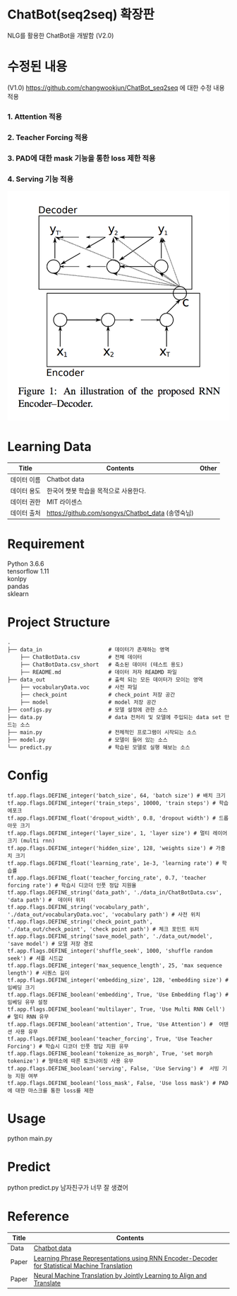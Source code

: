 # ChatBot(seq2seq) 확장판
NLG를 활용한 ChatBot을 개발함 (V2.0)

# 수정된 내용
(V1.0) https://github.com/changwookjun/ChatBot_seq2seq 에 대한 수정 내용 적용
### 1. Attention 적용
### 2. Teacher Forcing 적용
### 3. PAD에 대한 mask 기능을 통한 loss 제한 적용
### 4. Serving 기능 적용



![images](images/seq2seq.png)  


# Learning Data
Title|Contents|Other
--|--|--
데이터 이름|Chatbot data
데이터 용도|한국어 챗봇  학습을 목적으로 사용한다.
데이터 권한|MIT 라이센스
데이터 출처|https://github.com/songys/Chatbot_data (송영숙님)

# Requirement
Python 3.6.6   
tensorflow 1.11   
konlpy   
pandas   
sklearn   

# Project Structure
    .
    ├── data_in                     # 데이터가 존재하는 영역
        ├── ChatBotData.csv         # 전체 데이터
        ├── ChatBotData.csv_short   # 축소된 데이터 (테스트 용도)
        ├── README.md               # 데이터 저자 READMD 파일
    ├── data_out                    # 출력 되는 모든 데이터가 모이는 영역
        ├── vocabularyData.voc      # 사전 파일
        ├── check_point             # check_point 저장 공간
        ├── model                   # model 저장 공간
    ├── configs.py                  # 모델 설정에 관한 소스
    ├── data.py                     # data 전처리 및 모델에 주입되는 data set 만드는 소스
    ├── main.py                     # 전체적인 프로그램이 시작되는 소스
    ├── model.py                    # 모델이 들어 있는 소스
    └── predict.py                  # 학습된 모델로 실행 해보는 소스      
   

# Config
```
tf.app.flags.DEFINE_integer('batch_size', 64, 'batch size') # 배치 크기
tf.app.flags.DEFINE_integer('train_steps', 10000, 'train steps') # 학습 에포크
tf.app.flags.DEFINE_float('dropout_width', 0.8, 'dropout width') # 드롭아웃 크기
tf.app.flags.DEFINE_integer('layer_size', 1, 'layer size') # 멀티 레이어 크기 (multi rnn)
tf.app.flags.DEFINE_integer('hidden_size', 128, 'weights size') # 가중치 크기
tf.app.flags.DEFINE_float('learning_rate', 1e-3, 'learning rate') # 학습률
tf.app.flags.DEFINE_float('teacher_forcing_rate', 0.7, 'teacher forcing rate') # 학습시 디코더 인풋 정답 지원율
tf.app.flags.DEFINE_string('data_path', './data_in/ChatBotData.csv', 'data path') #  데이터 위치
tf.app.flags.DEFINE_string('vocabulary_path', './data_out/vocabularyData.voc', 'vocabulary path') # 사전 위치
tf.app.flags.DEFINE_string('check_point_path', './data_out/check_point', 'check point path') # 체크 포인트 위치
tf.app.flags.DEFINE_string('save_model_path', './data_out/model', 'save model') # 모델 저장 경로
tf.app.flags.DEFINE_integer('shuffle_seek', 1000, 'shuffle random seek') # 셔플 시드값
tf.app.flags.DEFINE_integer('max_sequence_length', 25, 'max sequence length') # 시퀀스 길이
tf.app.flags.DEFINE_integer('embedding_size', 128, 'embedding size') # 임베딩 크기
tf.app.flags.DEFINE_boolean('embedding', True, 'Use Embedding flag') # 임베딩 유무 설정
tf.app.flags.DEFINE_boolean('multilayer', True, 'Use Multi RNN Cell') # 멀티 RNN 유무
tf.app.flags.DEFINE_boolean('attention', True, 'Use Attention') #  어텐션 사용 유무
tf.app.flags.DEFINE_boolean('teacher_forcing', True, 'Use Teacher Forcing') # 학습시 디코더 인풋 정답 지원 유무
tf.app.flags.DEFINE_boolean('tokenize_as_morph', True, 'set morph tokenize') # 형태소에 따른 토크나이징 사용 유무
tf.app.flags.DEFINE_boolean('serving', False, 'Use Serving') #  서빙 기능 지원 여부
tf.app.flags.DEFINE_boolean('loss_mask', False, 'Use loss mask') # PAD에 대한 마스크를 통한 loss를 제한 
```

# Usage
python main.py

# Predict
python predict.py 남자친구가 너무 잘 생겼어

# Reference
Title|Contents
--|--
Data|[Chatbot data](https://github.com/songys/Chatbot_data)  
Paper|[Learning Phrase Representations using RNN Encoder-Decoder for Statistical Machine Translation](https://arxiv.org/pdf/1406.1078.pdf)  
Paper|[Neural Machine Translation by Jointly Learning to Align and Translate](https://arxiv.org/abs/1409.0473.pdf)

<!--
# Author
ChangWookJun / @changwookjun (changwookjun@gmail.com)  
Taekyoon  / @taekyoon (tgchoi03@gmail.com)  
JungHyun Cho  / @JungHyunCho (reniew1@nate.com)  
-->
